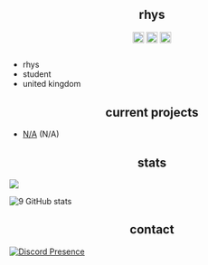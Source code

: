 <h2 align="center">rhys</h2>
<p align="center">  
</p>
<p align="center">
<a href="https://twitter.com/6rhys/" target="blank"><img align="center" src="https://cdn.jsdelivr.net/npm/simple-icons@3.0.1/icons/twitter.svg" alt="twitter" height="20" width="20" /></a>
  <a href="https://twitch.tv/Rlhys/" target="blank"><img align="center" src="https://cdn.jsdelivr.net/npm/simple-icons@3.0.1/icons/twitch.svg" alt="twitch" height="20" width="20" /></a>
<a href="https://youtube.com/@rhys6666/" target="blank"><img align="center" src="https://cdn.jsdelivr.net/npm/simple-icons@3.0.1/icons/youtube.svg" alt="youtube" height="20" width="20" /></a>
 <h2 align="center"></h2>
</p>

- rhys
- student
- united kingdom

<h2 align="center">current projects</h2>

- [N/A](https://discord.gg/) (N/A)

<h2 align="center">stats</h2>

![](https://komarev.com/ghpvc/?username=rlhys&color=blueviolet)

![9 GitHub stats](https://github-readme-stats.vercel.app/api?username=rlhys&theme=graywhite&show_icons=true)

<h2 align="center">contact</h2>

[![Discord Presence](https://lanyard.cnrad.dev/api/183800989881597953)](https://discord.com/users/183800989881597953)
